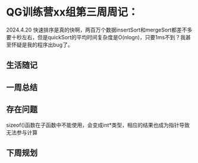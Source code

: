 # QG训练营xx组第三周周记：
2024.4.20
快速排序是真的快啊，两百万个数据insertSort和mergeSort都差不多要十秒左右，但是quickSort的平均时间复杂度是O(nlogn)，只要1ms不到？我甚至怀疑是我的程序出bug了。

## 生活随记



## 一周总结



## 存在问题

sizeof()函数在子函数中不能使用，会变成int*类型，相应的结果也成为指针导致无法参与计算

## 下周规划


